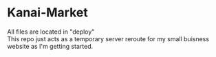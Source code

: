 # Kanai-Market
All files are located in "deploy" <br>This repo just acts as a temporary server reroute for my small buisness website as I'm getting started.
